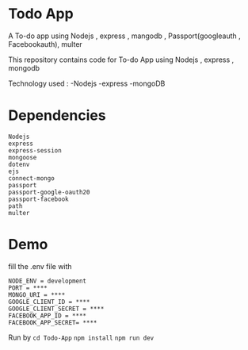 # Todo App
A To-do app using Nodejs , express , mangodb , Passport(googleauth , Facebookauth), multer

This repository contains code for To-do App using Nodejs , express , mongodb

Technology used : -Nodejs -express -mongoDB 

# Dependencies 

```
Nodejs
express
express-session
mongoose
dotenv
ejs
connect-mongo
passport
passport-google-oauth20
passport-facebook
path
multer
```

# Demo
fill the .env file with

````
NODE_ENV = development
PORT = ****
MONGO_URI = ****
GOOGLE_CLIENT_ID = ****
GOOGLE_CLIENT_SECRET = ****
FACEBOOK_APP_ID = ****
FACEBOOK_APP_SECRET= ****
````
Run by 
``` cd Todo-App ```
``` npm install ```
``` npm run dev  ```

